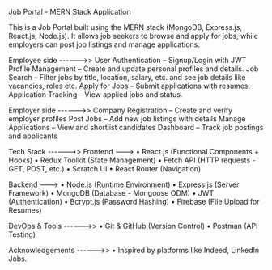 Job Portal - MERN Stack Application

This is a Job Portal built using the MERN stack (MongoDB, Express.js, React.js, Node.js). It allows job seekers to browse and apply for jobs, while employers can post job listings and manage applications.

Employee side ------>>
User Authentication – Signup/Login with JWT
Profile Management – Create and update personal profiles and details.
Job Search – Filter jobs by title, location, salary, etc. and see job details like vacancies, roles etc.
Apply for Jobs – Submit applications with resumes.
Application Tracking – View applied jobs and status.

Employer side ------>>
Company Registration – Create and verify employer profiles
Post Jobs – Add new job listings with details
Manage Applications – View and shortlist candidates
Dashboard – Track job postings and applicants

Tech Stack ------>>
Frontend --->
•	React.js (Functional Components + Hooks)
•	Redux Toolkit (State Management)
•	Fetch API (HTTP requests - GET, POST, etc.)
•	Scratch UI
•	React Router (Navigation)

Backend --->
•	Node.js (Runtime Environment)
•	Express.js (Server Framework)
•	MongoDB (Database - Mongoose ODM)
•	JWT (Authentication)
•	Bcrypt.js (Password Hashing)
•	Firebase (File Upload for Resumes)

DevOps & Tools ------>>
•	Git & GitHub (Version Control)
•	Postman (API Testing)


Acknowledgements ------>>
•	Inspired by platforms like Indeed, LinkedIn Jobs.








